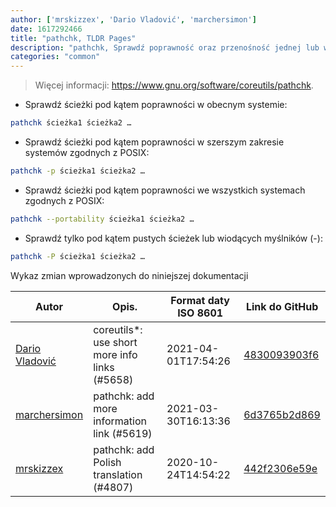 ```yaml
---
author: ['mrskizzex', 'Dario Vladović', 'marchersimon']
date: 1617292466
title: "pathchk, TLDR Pages"
description: "pathchk, Sprawdź poprawność oraz przenośność jednej lub większej ilości ścieżek."
categories: "common"
---
```

> Więcej informacji: <https://www.gnu.org/software/coreutils/pathchk>.

- Sprawdź ścieżki pod kątem poprawności w obecnym systemie:

```bash
pathchk ścieżka1 ścieżka2 …
```

- Sprawdź ścieżki pod kątem poprawności w szerszym zakresie systemów zgodnych z POSIX:

```bash
pathchk -p ścieżka1 ścieżka2 …
```

- Sprawdź ścieżki pod kątem poprawności we wszystkich systemach zgodnych z POSIX:

```bash
pathchk --portability ścieżka1 ścieżka2 …
```

- Sprawdź tylko pod kątem pustych ścieżek lub wiodących myślników (-):

```bash
pathchk -P ścieżka1 ścieżka2 …
```
Wykaz zmian wprowadzonych do niniejszej dokumentacji


Autor | Opis. | Format daty ISO 8601 | Link do GitHub
------|-----|-----|-----
[Dario Vladović](mailto:d.vladimyr@gmail.com) | coreutils*: use short more info links (#5658) | 2021-04-01T17:54:26 | [4830093903f6](https://github.com/tldr-pages/tldr/commit/4830093903f66ccf3ebbc2ecf477286e45edac59)
[marchersimon](mailto:50295997+marchersimon@users.noreply.github.com) | pathchk: add more information link (#5619) | 2021-03-30T16:13:36 | [6d3765b2d869](https://github.com/tldr-pages/tldr/commit/6d3765b2d869b3b0b0237cad5594d75b38de3f46)
[mrskizzex](mailto:drizztes@gmail.com) | pathchk: add Polish translation (#4807) | 2020-10-24T14:54:22 | [442f2306e59e](https://github.com/tldr-pages/tldr/commit/442f2306e59e457d646e9a3d533997cb3c4d44e1)

